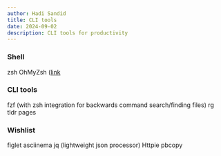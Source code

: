 ```yaml
---
author: Hadi Sandid
title: CLI tools
date: 2024-09-02
description: CLI tools for productivity
---
```


### Shell

zsh
OhMyZsh ([link](https://ohmyz.sh/)

### CLI tools
fzf (with zsh integration for backwards command search/finding files)
rg
tldr pages

### Wishlist
figlet
asciinema
jq (lightweight json processor)
Httpie
pbcopy

